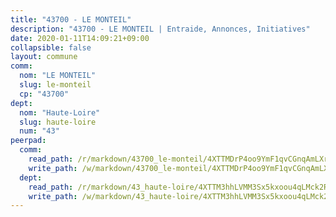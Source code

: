 ```yaml
---
title: "43700 - LE MONTEIL"
description: "43700 - LE MONTEIL | Entraide, Annonces, Initiatives"
date: 2020-01-11T14:09:21+09:00
collapsible: false
layout: commune
comm:
  nom: "LE MONTEIL"
  slug: le-monteil
  cp: "43700"
dept:
  nom: "Haute-Loire"
  slug: haute-loire
  num: "43"
peerpad:
  comm:
    read_path: /r/markdown/43700_le-monteil/4XTTMDrP4oo9YmF1qvCGnqAmLXrdaQDTrLy66UEfYkxbFkHmD
    write_path: /w/markdown/43700_le-monteil/4XTTMDrP4oo9YmF1qvCGnqAmLXrdaQDTrLy66UEfYkxbFkHmD-K3TgTj8coTHGSkydVfvS43FdRXJ6tX4NrPPcVDSw3YgiLPgj3TZv2jVsaJsfEeVR9FkccDL1k88N7FTsFncKUh9kyjhwQiuxa9Vkhbxzh98MrkhCY4VWz4bopYzWobfpb9SuSUpb
  dept:
    read_path: /r/markdown/43_haute-loire/4XTTM3hhLVMM3Sx5kxoou4qLMck2RjGiJF8bjxPuKy3VyRdWX
    write_path: /w/markdown/43_haute-loire/4XTTM3hhLVMM3Sx5kxoou4qLMck2RjGiJF8bjxPuKy3VyRdWX-K3TgTnndWXCUw13Pw3gJoEo9qHUCGXZ4frH2coLZWWDcoWKo22cU2VNENpi117F5bi6bu3WHMPd2VTrETU2R5owQhCBrUQgvCKerk4NqeDhN66egG9mHY8CCfEckbCp9SecEdL6b
---
```


